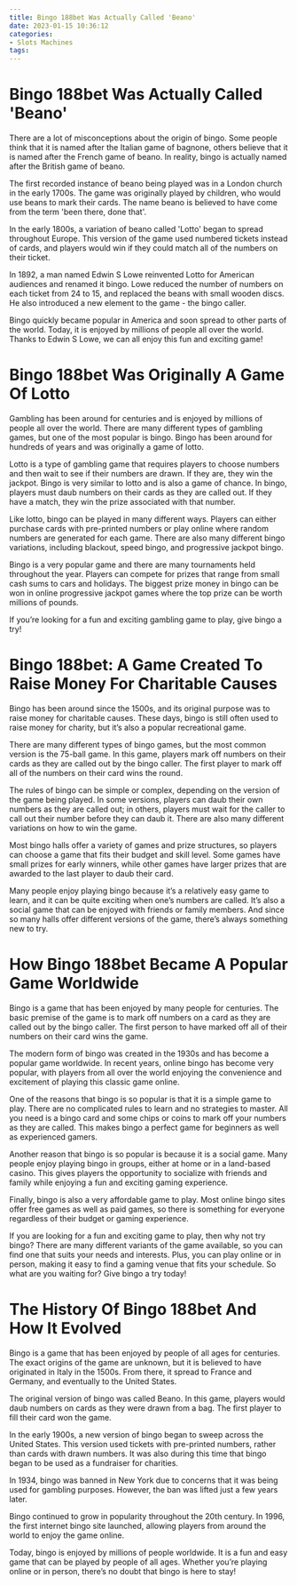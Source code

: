 ```yaml
---
title: Bingo 188bet Was Actually Called 'Beano'
date: 2023-01-15 10:36:12
categories:
- Slots Machines
tags:
---
```



#  Bingo 188bet Was Actually Called 'Beano'

There are a lot of misconceptions about the origin of bingo. Some people think that it is named after the Italian game of bagnone, others believe that it is named after the French game of beano. In reality, bingo is actually named after the British game of beano.

The first recorded instance of beano being played was in a London church in the early 1700s. The game was originally played by children, who would use beans to mark their cards. The name beano is believed to have come from the term 'been there, done that'.

In the early 1800s, a variation of beano called 'Lotto' began to spread throughout Europe. This version of the game used numbered tickets instead of cards, and players would win if they could match all of the numbers on their ticket.

In 1892, a man named Edwin S Lowe reinvented Lotto for American audiences and renamed it bingo. Lowe reduced the number of numbers on each ticket from 24 to 15, and replaced the beans with small wooden discs. He also introduced a new element to the game - the bingo caller.

Bingo quickly became popular in America and soon spread to other parts of the world. Today, it is enjoyed by millions of people all over the world. Thanks to Edwin S Lowe, we can all enjoy this fun and exciting game!

#  Bingo 188bet Was Originally A Game Of Lotto

Gambling has been around for centuries and is enjoyed by millions of people all over the world. There are many different types of gambling games, but one of the most popular is bingo. Bingo has been around for hundreds of years and was originally a game of lotto.

Lotto is a type of gambling game that requires players to choose numbers and then wait to see if their numbers are drawn. If they are, they win the jackpot. Bingo is very similar to lotto and is also a game of chance. In bingo, players must daub numbers on their cards as they are called out. If they have a match, they win the prize associated with that number.

Like lotto, bingo can be played in many different ways. Players can either purchase cards with pre-printed numbers or play online where random numbers are generated for each game. There are also many different bingo variations, including blackout, speed bingo, and progressive jackpot bingo.

Bingo is a very popular game and there are many tournaments held throughout the year. Players can compete for prizes that range from small cash sums to cars and holidays. The biggest prize money in bingo can be won in online progressive jackpot games where the top prize can be worth millions of pounds.

If you’re looking for a fun and exciting gambling game to play, give bingo a try!

#  Bingo 188bet: A Game Created To Raise Money For Charitable Causes

Bingo has been around since the 1500s, and its original purpose was to raise money for charitable causes. These days, bingo is still often used to raise money for charity, but it’s also a popular recreational game.

There are many different types of bingo games, but the most common version is the 75-ball game. In this game, players mark off numbers on their cards as they are called out by the bingo caller. The first player to mark off all of the numbers on their card wins the round.

The rules of bingo can be simple or complex, depending on the version of the game being played. In some versions, players can daub their own numbers as they are called out; in others, players must wait for the caller to call out their number before they can daub it. There are also many different variations on how to win the game.

Most bingo halls offer a variety of games and prize structures, so players can choose a game that fits their budget and skill level. Some games have small prizes for early winners, while other games have larger prizes that are awarded to the last player to daub their card.

Many people enjoy playing bingo because it’s a relatively easy game to learn, and it can be quite exciting when one’s numbers are called. It’s also a social game that can be enjoyed with friends or family members. And since so many halls offer different versions of the game, there’s always something new to try.

#  How Bingo 188bet Became A Popular Game Worldwide

Bingo is a game that has been enjoyed by many people for centuries. The basic premise of the game is to mark off numbers on a card as they are called out by the bingo caller. The first person to have marked off all of their numbers on their card wins the game.

The modern form of bingo was created in the 1930s and has become a popular game worldwide. In recent years, online bingo has become very popular, with players from all over the world enjoying the convenience and excitement of playing this classic game online.

One of the reasons that bingo is so popular is that it is a simple game to play. There are no complicated rules to learn and no strategies to master. All you need is a bingo card and some chips or coins to mark off your numbers as they are called. This makes bingo a perfect game for beginners as well as experienced gamers.

Another reason that bingo is so popular is because it is a social game. Many people enjoy playing bingo in groups, either at home or in a land-based casino. This gives players the opportunity to socialize with friends and family while enjoying a fun and exciting gaming experience.

Finally, bingo is also a very affordable game to play. Most online bingo sites offer free games as well as paid games, so there is something for everyone regardless of their budget or gaming experience.

If you are looking for a fun and exciting game to play, then why not try bingo? There are many different variants of the game available, so you can find one that suits your needs and interests. Plus, you can play online or in person, making it easy to find a gaming venue that fits your schedule. So what are you waiting for? Give bingo a try today!

#  The History Of Bingo 188bet And How It Evolved

Bingo is a game that has been enjoyed by people of all ages for centuries. The exact origins of the game are unknown, but it is believed to have originated in Italy in the 1500s. From there, it spread to France and Germany, and eventually to the United States.

The original version of bingo was called Beano. In this game, players would daub numbers on cards as they were drawn from a bag. The first player to fill their card won the game.

In the early 1900s, a new version of bingo began to sweep across the United States. This version used tickets with pre-printed numbers, rather than cards with drawn numbers. It was also during this time that bingo began to be used as a fundraiser for charities.

In 1934, bingo was banned in New York due to concerns that it was being used for gambling purposes. However, the ban was lifted just a few years later.

Bingo continued to grow in popularity throughout the 20th century. In 1996, the first internet bingo site launched, allowing players from around the world to enjoy the game online.

Today, bingo is enjoyed by millions of people worldwide. It is a fun and easy game that can be played by people of all ages. Whether you’re playing online or in person, there’s no doubt that bingo is here to stay!